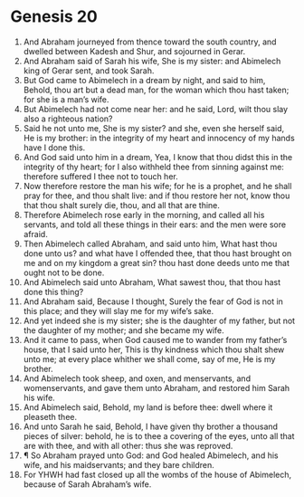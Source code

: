 ﻿# Genesis 20
1. And Abraham journeyed from thence toward the south country, and dwelled between Kadesh and Shur, and sojourned in Gerar. 
2. And Abraham said of Sarah his wife, She is my sister: and Abimelech king of Gerar sent, and took Sarah. 
3. But God came to Abimelech in a dream by night, and said to him, Behold, thou art but a dead man, for the woman which thou hast taken; for she is a man’s wife. 
4. But Abimelech had not come near her: and he said, Lord, wilt thou slay also a righteous nation? 
5. Said he not unto me, She is my sister? and she, even she herself said, He is my brother: in the integrity of my heart and innocency of my hands have I done this. 
6. And God said unto him in a dream, Yea, I know that thou didst this in the integrity of thy heart; for I also withheld thee from sinning against me: therefore suffered I thee not to touch her. 
7. Now therefore restore the man his wife; for he is a prophet, and he shall pray for thee, and thou shalt live: and if thou restore her not, know thou that thou shalt surely die, thou, and all that are thine. 
8. Therefore Abimelech rose early in the morning, and called all his servants, and told all these things in their ears: and the men were sore afraid. 
9. Then Abimelech called Abraham, and said unto him, What hast thou done unto us? and what have I offended thee, that thou hast brought on me and on my kingdom a great sin? thou hast done deeds unto me that ought not to be done. 
10. And Abimelech said unto Abraham, What sawest thou, that thou hast done this thing? 
11. And Abraham said, Because I thought, Surely the fear of God is not in this place; and they will slay me for my wife’s sake. 
12. And yet indeed she is my sister; she is the daughter of my father, but not the daughter of my mother; and she became my wife. 
13. And it came to pass, when God caused me to wander from my father’s house, that I said unto her, This is thy kindness which thou shalt shew unto me; at every place whither we shall come, say of me, He is my brother. 
14. And Abimelech took sheep, and oxen, and menservants, and womenservants, and gave them unto Abraham, and restored him Sarah his wife. 
15. And Abimelech said, Behold, my land is before thee: dwell where it pleaseth thee. 
16. And unto Sarah he said, Behold, I have given thy brother a thousand pieces of silver: behold, he is to thee a covering of the eyes, unto all that are with thee, and with all other: thus she was reproved. 
17. ¶ So Abraham prayed unto God: and God healed Abimelech, and his wife, and his maidservants; and they bare children. 
18. For YHWH had fast closed up all the wombs of the house of Abimelech, because of Sarah Abraham’s wife. 
